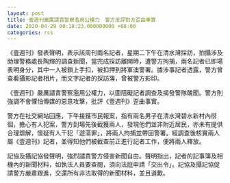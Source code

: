 ```yaml
---
layout: post
title: 壹週刊嚴厲譴責警察濫用公權力　警方批評對方歪曲事實
date: 2020-04-29 00:18:23.000000000 +08:00
categories: rss
---
```


《壹週刊》發表聲明，表示該周刊兩名記者，星期二下午在清水灣採訪，拍攝涉及助理警務處長陶輝的調查新聞，當完成採訪離開時，遭警方拘捕，兩名記者已即場表明身分，其中一人被鎖上手扣，被扣押到將軍澳警署。據涉事記者透露，警方曾查看攝影記者相片，而文字記者的採訪簿，曾被警方影印。

《壹週刊》嚴厲譴責警察濫用公權力，以圖阻礙記者調查及揭發警隊醜聞。警方則強調不會懼怕傳媒的惡意攻擊，批評《壹週刊》歪曲事實。

警方在社交網站回應，下午接獲市民報案，指有兩名男子在清水灣碧水新村內徘徊，擔心有人犯案，警方到場先後截獲兩人，發現他們並非附近居民，亦未有提供合理辯解，懷疑有人干犯「遊蕩罪」，將兩人拘捕並帶回警署。經調查後核實兩人屬《壹週刊》記者，並得知他們被截查前正進行記者工作，便將兩人釋放。

記協及攝記協發聲明，強烈譴責警方侵害新聞自由。聲明指出，記者的記事簿及相機內的新聞材料，如執法人員要查閱，須向法庭申請「交出令」。記協及攝記協促請警方嚴肅跟進，交還所有非法取得的新聞材料，並且道歉。
